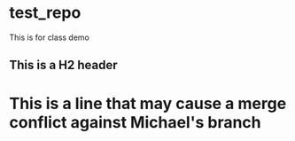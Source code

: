 # test_repo
This is for class demo

## This is a H2 header

# This is a line that may cause a merge conflict against Michael's branch
